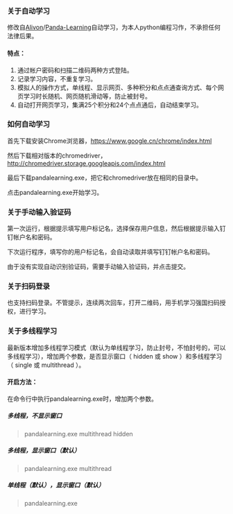 ### 关于自动学习

修改自[Alivon](https://github.com/Alivon)/[Panda-Learning](https://github.com/Alivon/Panda-Learning)自动学习，为本人python编程习作，不承担任何法律后果。

#### 特点：

1. 通过帐户密码和扫描二维码两种方式登陆。
2. 记录学习内容，不重复学习。
3. 模拟人的操作方式，单线程、显示网页、多种积分和点点通查询方式、每个网页学习时长随机、网页随机滑动等，防止被封号。
4. 自动打开网页学习，集满25个积分和24个点点通后，自动结束学习。


### 如何自动学习

首先下载安装Chrome浏览器，https://www.google.cn/chrome/index.html

然后下载相对版本的chromedriver，http://chromedriver.storage.googleapis.com/index.html

最后下载pandalearning.exe，把它和chromedriver放在相同的目录中。

点击pandalearning.exe开始学习。

### 关于手动输入验证码

第一次运行，根据提示填写用户标记名，选择保存用户信息，然后根据提示输入钉钉帐户名和密码。

下次运行程序，填写你的用户标记名，会自动读取并填写钉钉帐户名和密码。

由于没有实现自动识别验证码，需要手动输入验证码，并点击提交。

### 关于扫码登录

也支持扫码登录。不管提示，连续两次回车，打开二维码，用手机学习强国扫码授权，进行学习。

### 关于多线程学习

最新版本增加多线程学习模式（默认为单线程学习，防止封号，不怕封号的，可以多线程学习），增加两个参数，是否显示窗口（ hidden 或 show ）和多线程学习（ single 或 multithread ）。

#### 开启方法：

在命令行中执行pandalearning.exe时，增加两个参数。

##### 多线程，不显示窗口

> pandalearning.exe multithread hidden

##### 多线程，显示窗口（默认）

> pandalearning.exe multithread

##### 单线程（默认），显示窗口（默认）

> pandalearning.exe 